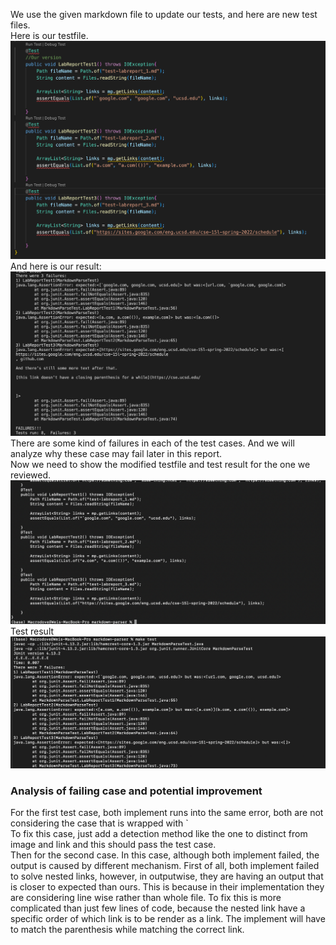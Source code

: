 We use the given markdown file to update our tests, and here are new test files.  
Here is our testfile.  
![](LR4/LR4_omt.png)  
And here is our result:  
![](LR4/LR4_of.png)  
There are some kind of failures in each of the test cases. And we will analyze why these case may fail later in this report.  
Now we need to show the modified testfile and test result for the one we reviewed.  
![](LR4/LR4_tmt.png)  
Test result  
![](LR4/LR4_tf.png)  
### Analysis of failing case and potential improvement  
For the first test case, both implement runs into the same error, both are not considering the case that is wrapped with \`  
To fix this case, just add a detection method like the one to distinct from image and link and this should pass the test case.  
Then for the second case. In this case, although both implement failed, the output is caused by different mechanism. First of all, both implement failed to solve nested links, however, in outputwise, they are having an output that is closer to expected than ours. This is because in their implementation they are considering line wise rather than whole file. To fix this is more complicated than just few lines of code, because the nested link have a specific order of which link is to be render as a link. The implement will have to match the parenthesis while matching the correct link.  

